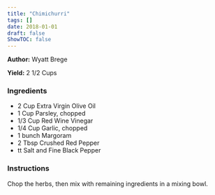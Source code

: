 ```yaml
---
title: "Chimichurri"
tags: []
date: 2018-01-01
draft: false
ShowTOC: false
---
```


**Author:** Wyatt Brege

**Yield:** 2 1/2 Cups


### Ingredients

-   2 Cup Extra Virgin Olive Oil
-   1 Cup Parsley, chopped
-   1/3 Cup Red Wine Vinegar
-   1/4 Cup Garlic, chopped
-   1 bunch Margoram
-   2 Tbsp Crushed Red Pepper
-   tt Salt and Fine Black Pepper

### Instructions 

Chop the herbs, then mix with remaining ingredients in a mixing bowl.
